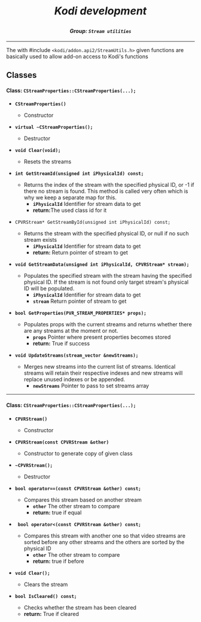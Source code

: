 # *<p align="center">Kodi development</p>*
#### *<p align="center">Group: ```Stream utilities```</p>*

----------

The with #include ```<kodi/addon.api2/StreamUtils.h>``` given functions are basically used to allow add-on access to Kodi's functions

Classes
-------------

#### Class: ```CStreamProperties::CStreamProperties(...);```

*  <b>```CStreamProperties()```</b>
    * Constructor

*  <b>```virtual ~CStreamProperties();```</b>
    * Destructor

*  <b>```void Clear(void);```</b>
    * Resets the streams

*  <b>```int GetStreamId(unsigned int iPhysicalId) const;```</b>
    * Returns the index of the stream with the specified physical ID, or -1 if there no stream is found. This method is called very often which is why we keep a separate map for this.
	    * <b>```iPhysicalId```</b> Identifier for stream data to get
		* <b>return:</b>The used class id for it

* ```CPVRStream* GetStreamById(unsigned int iPhysicalId) const;```</b>
    * Returns the stream with the specified physical ID, or null if no such stream exists
	    * <b>```iPhysicalId```</b> Identifier for stream data to get
		* <b>return:</b> Return pointer of stream to get

*  <b>```void GetStreamData(unsigned int iPhysicalId, CPVRStream* stream);```</b>
    * Populates the specified stream with the stream having the specified physical ID. If the stream is not found only target stream's physical ID will be populated.
	    * <b>```iPhysicalId```</b> Identifier for stream data to get
	    * <b>```stream```</b> Return pointer of stream to get

*  <b>```bool GetProperties(PVR_STREAM_PROPERTIES* props);```</b>
    * Populates props with the current streams and returns whether there are any streams at the moment or not.
	    * <b>```props```</b>  Pointer where present properties becomes stored
		* <b>return:</b> True if success

*  <b>```void UpdateStreams(stream_vector &newStreams);```</b>
    *  Merges new streams into the current list of streams. Identical streams will retain their respective indexes and new streams will replace unused indexes or be appended.
	    * <b>```newStreams```</b>  Pointer to pass to set streams array

-------------
#### Class: ```CStreamProperties::CStreamProperties(...);```

*  <b>```CPVRStream()```</b>
    * Constructor

*  <b>```CPVRStream(const CPVRStream &other)```</b>
    * Constructor to generate copy of given class

*  <b>```~CPVRStream();```</b>
    * Destructor

*  <b>```bool operator==(const CPVRStream &other) const;```</b>
    * Compares this stream based on another stream
	    * <b>```other```</b>  The other stream to compare
		* <b>return:</b> true if equal

*  <b>``` bool operator<(const CPVRStream &other) const;```</b>
    * Compares this stream with another one so that video streams are sorted before any other streams and the others are sorted by the physical ID
	    * <b>```other```</b>  The other stream to compare
		* <b>return:</b> true if before

*  <b>```void Clear();```</b>
    * Clears the stream

*  <b>```bool IsCleared() const;```</b>
    * Checks whether the stream has been cleared
	* <b>return:</b> True if cleared
